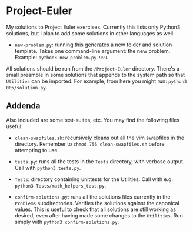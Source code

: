 # Project-Euler
My solutions to Project Euler exercises. Currently this lists only Python3 solutions,
but I plan to add some solutions in other languages as well.

- `new-problem.py`: running this generates a new folder and solution template. 
Takes one command-line argument: the new problem. Example: `python3 new-problem.py 999`.

All solutions should be run from the `/Project-Euler` directory. There's a small
preamble in some solutions that appends to the system path so that `Utilities` can
be imported. For example, from here you might run: `python3 005/solution.py`.

## Addenda

Also included are some test-suites, etc. You may find the following files useful:

- `clean-swapfiles.sh`: recursively cleans out all the vim swapfiles in the directory.
Remember to `chmod 755 clean-swapfiles.sh` before attempting to use.

- `tests.py`: runs all the tests in the `Tests` directory, with verbose output.
Call with `python3 tests.py`. 

- `Tests`: directory containing unittests for the Utilities. Call with e.g. `python3 Tests/math_helpers_test.py`.

- `confirm-solutions.py`: runs all the solutions files currently in the `Problems` subdirectories.
Verifies the solutions against the canonical values. This is useful to check that all solutions
are still working as desired, even after having made some changes to the `Utilities`.
Run simply with `python3 confirm-solutions.py`.

